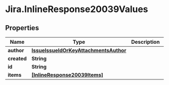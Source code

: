 # Jira.InlineResponse20039Values

## Properties

Name | Type | Description | Notes
------------ | ------------- | ------------- | -------------
**author** | [**IssueIssueIdOrKeyAttachmentsAuthor**](IssueIssueIdOrKeyAttachmentsAuthor.md) |  | [optional] 
**created** | **String** |  | 
**id** | **String** |  | 
**items** | [**[InlineResponse20039Items]**](InlineResponse20039Items.md) |  | [optional] 


